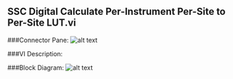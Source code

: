 ## **SSC Digital Calculate Per-Instrument Per-Site to Per-Site LUT.vi**
###Connector Pane:
![alt text](/Instrument%20Control/Digital/SubVIs/SSC%20Digital%20Calculate%20Per-Instrument%20Per-Site%20to%20Per-Site%20LUT.vic.png "SSC Digital Calculate Per-Instrument Per-Site to Per-Site LUT.vi connector pane")

###VI Description:


###Block Diagram:
![alt text](/Instrument%20Control/Digital/SubVIs/SSC%20Digital%20Calculate%20Per-Instrument%20Per-Site%20to%20Per-Site%20LUT.vid.png "SSC Digital Calculate Per-Instrument Per-Site to Per-Site LUT.vi block diagram")
